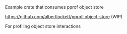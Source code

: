 Example crate that consumes pprof object store

https://github.com/albertlockett/pprof-object-store (WIP)

For profiling object store interactions
